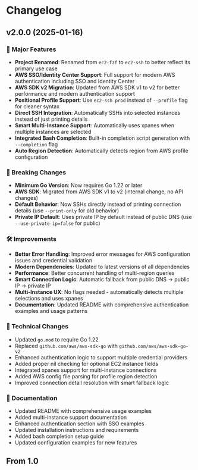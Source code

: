 # Changelog

## v2.0.0 (2025-01-16)

### 🚀 Major Features

- **Project Renamed**: Renamed from `ec2-fzf` to `ec2-ssh` to better reflect its primary use case
- **AWS SSO/Identity Center Support**: Full support for modern AWS authentication including SSO and Identity Center
- **AWS SDK v2 Migration**: Updated from AWS SDK v1 to v2 for better performance and modern authentication support
- **Positional Profile Support**: Use `ec2-ssh prod` instead of `--profile` flag for cleaner syntax
- **Direct SSH Integration**: Automatically SSHs into selected instances instead of just printing details
- **Smart Multi-Instance Support**: Automatically uses xpanes when multiple instances are selected
- **Integrated Bash Completion**: Built-in completion script generation with `--completion` flag
- **Auto Region Detection**: Automatically detects region from AWS profile configuration

### 🔄 Breaking Changes

- **Minimum Go Version**: Now requires Go 1.22 or later
- **AWS SDK**: Migrated from AWS SDK v1 to v2 (internal change, no API changes)
- **Default Behavior**: Now SSHs directly instead of printing connection details (use `--print-only` for old behavior)
- **Private IP Default**: Uses private IP by default instead of public DNS (use `--use-private-ip=false` for public)

### 🛠️ Improvements

- **Better Error Handling**: Improved error messages for AWS configuration issues and credential validation
- **Modern Dependencies**: Updated to latest versions of all dependencies
- **Performance**: Better concurrent handling of multi-region queries
- **Smart Connection Logic**: Automatic fallback from public DNS → public IP → private IP
- **Multi-Instance UX**: No flags needed - automatically detects multiple selections and uses xpanes
- **Documentation**: Updated README with comprehensive authentication examples and usage patterns

### 🔧 Technical Changes

- Updated `go.mod` to require Go 1.22
- Replaced `github.com/aws/aws-sdk-go` with `github.com/aws/aws-sdk-go-v2`
- Enhanced authentication logic to support multiple credential providers
- Added proper nil checking for optional EC2 instance fields
- Integrated xpanes support for multi-instance connections
- Added AWS config file parsing for profile region detection
- Improved connection detail resolution with smart fallback logic

### 📝 Documentation

- Updated README with comprehensive usage examples
- Added multi-instance support documentation
- Enhanced authentication section with SSO examples
- Updated installation instructions and requirements
- Added bash completion setup guide
- Updated configuration examples for new features

## From 1.0

